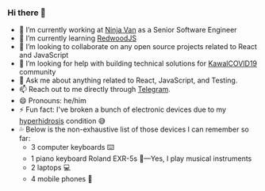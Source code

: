 ### Hi there 👋

- 🔭 I’m currently working at [Ninja Van](https://www.ninjavan.co) as a Senior Software Engineer
- 🌱 I’m currently learning [RedwoodJS](https://redwoodjs.com)
- 👯 I’m looking to collaborate on any open source projects related to React and JavaScript
- 🤔 I’m looking for help with building technical solutions for [KawalCOVID19](https://kawalcovid19.id) community
- 💬 Ask me about anything related to React, JavaScript, and Testing.
- 📫 Reach out to me directly through [Telegram](https://t.me/zainfathoni).
- 😄 Pronouns: he/him
- ⚡ Fun fact: I've broken a bunch of electronic devices due to my [hyperhidrosis](https://en.wikipedia.org/wiki/Hyperhidrosis) condition 😅
- 💦 Below is the non-exhaustive list of those devices I can remember so far:
  - 3 computer keyboards ⌨️
  - 1 piano keyboard Roland EXR-5s 🎹—Yes, I play musical instruments
  - 2 laptops 💻
  - 4 mobile phones 📱
